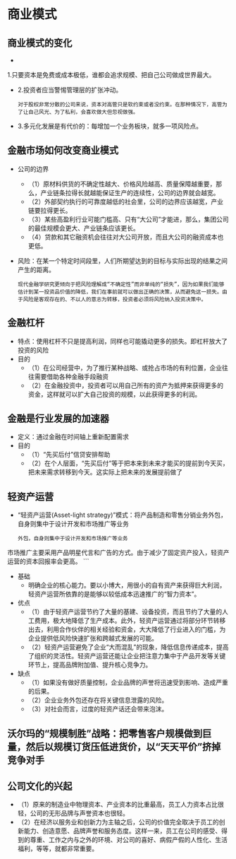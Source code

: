# 商业模式

## 商业模式的变化
- 
1.只要资本是免费或成本极低，谁都会追求规模、把自己公司做成世界最大。
- 2.投资者应当警惕管理层的扩张冲动。

	```
	对于股权非常分散的公司来说，资本对高管只是软约束或者没约束。在那种情况下，高管为了让自己风光、为了私利，会喜欢做大但忽视做强。
	```
- 3.多元化发展是有代价的：每增加一个业务板块，就多一项风险点。

## 金融市场如何改变商业模式
- 公司的边界
	- （1）原材料供货的不确定性越大、价格风险越高、质量保障越重要，那么，产业链条拉得长就越能保证生产的连续性，公司的边界就会越宽。
	- （2）外部契约执行的可靠度越低的社会里，公司的边界应该越宽，产业链要拉得更长。
	- （3）某些高盈利行业可能门槛高、只有“大公司”才能进，那么，集团公司的最佳规模会更大、产业链条应该更长。
	- （4）贷款和其它融资机会往往对大公司开放，而且大公司的融资成本也更低。
- 风险：在某一个特定时间段里，人们所期望达到的目标与实际出现的结果之间产生的距离。

	```
	现代金融学研究更倾向于把风险理解成“不确定性”而非单纯的“损失”，因为如果我们能够估计到某一投资品价值的降低，我们在事前就可以做出正确的决策，从而避免这一损失。由于风险是客观存在的、不以人的意志为转移，投资者必须将风险纳入投资决策中。
	```

## 金融杠杆
- 特点：使用杠杆不只是提高利润，同样也可能撬动更多的损失。即杠杆放大了投资的风险
- 目的
	- （1）在公司经营中，为了推行某种战略、或抢占市场的有利位置，企业往往需要借助各种金融手段融资
	- （2）在金融投资中，投资者可以用自己所有的资产为抵押来获得更多的资金，这样就可以扩大自己投资的规模，以此获得更多的利润。

## 金融是行业发展的加速器
- 定义：通过金融在时间轴上重新配置需求
- 目的
	- （1）“先买后付”信贷安排帮助
	- （2）在个人层面，“先买后付”等于把本来到未来才能买的提前到今天买，把未来需求转移到今天。这实际上把未来的发展提前做了

## 轻资产运营
- “轻资产运营(Asset-light strategy)”模式：将产品制造和零售分销业务外包，自身则集中于设计开发和市场推广等业务

	```
	外包，自身则集中于设计开发和市场推广等业务
市场推广主要采用产品明星代言和广告的方式。由于减少了固定资产投入，轻资产运营的资本回报率会更高。
	```
- 基础
	- 明确企业的核心能力。要以小博大，用很小的自有资产来获得巨大利润，轻资产运营所依靠的是能够以较低成本迅速推广的“智力资本”。
- 优点
	- （1）由于轻资产运营节约了大量的基建、设备投资，而且节约了大量的人工费用，极大地降低了生产成本。此外，轻资产运营通过将部分环节转移出去，利用合作伙伴的相关经验和资金，大大降低了行业进入的门槛，为企业提供低风险快速扩张和跨越式发展的可能。
	- （2）轻资产运营避免了企业“大而混乱”的现象，降低信息传递成本，提高了组织的灵活性。轻资产运营还能让企业把注意力集中于产品开发等关键环节上，提高品牌附加值、提升核心竞争力。
- 缺点
	- （1）如果没有做好质量控制，企业品牌的声誉将迅速受到影响、造成严重的后果。
	- （2）企业业务外包还存在将关键信息泄露的风险。
	- （3）对社会而言，过度的轻资产话还会带来泡沫。

## 沃尔玛的“规模制胜”战略：把零售客户规模做到巨量，然后以规模订货压低进货价，以“天天平价”挤掉竞争对手

## 公司文化的兴起
- （1）原来的制造业中物理资本、产业资本的比重最高，员工人力资本占比很轻，公司的无形品牌与声誉资本也很轻。
- （2）在经济以服务业和创新力为主轴之后，公司的价值完全取决于员工的创新能力、创造意愿、品牌声誉和服务态度。这样一来，员工在公司的感受、得到的尊重、工作之内与之外的环境、对公司的喜好、病假产假的人性化、生活福利，等等，就都非常重要。
